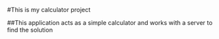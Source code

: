 #This is my calculator project

##This application acts as a simple calculator and works with a server to find the solution
